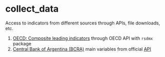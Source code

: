 # collect_data

Access to indicators from different sources through APIs, file downloads, etc.

1. [OECD: Composite leading indicators](https://github.com/jurricariet/collect_data/blob/main/scripts/oecd.R) through OECD API with `rsdmx` package
2. [Central Bank of Argentina (BCRA)](https://github.com/jurricariet/collect_data/blob/main/scripts/bcra.R) main variables from official [API](https://www.bcra.gob.ar/Catalogo/apis.asp?fileName=principales-variables-v1)
